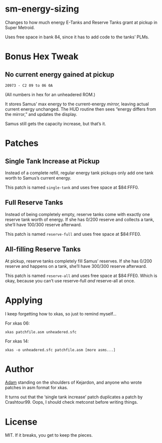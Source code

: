 # sm-energy-sizing

Changes to how much energy E-Tanks and Reserve Tanks grant at pickup in Super
Metroid.

Uses free space in bank 84, since it has to add code to the tanks’ PLMs.

# Bonus Hex Tweak

## No current energy gained at pickup

    20973 - C2 09 to 06 0A

(All numbers in hex for an unheadered ROM.)

It stores Samus’ max energy to the current-energy _mirror,_ leaving actual current energy unchanged.
The HUD routine then sees “energy differs from the mirror,” and updates the display.

Samus still gets the capacity increase, but that’s it.

# Patches

## Single Tank Increase at Pickup

Instead of a complete refill, regular energy tank pickups only add one tank worth to Samus’s current energy.

This patch is named `single-tank` and uses free space at $84:FFF0.

## Full Reserve Tanks

Instead of being completely empty, reserve tanks come with exactly one reserve tank worth of energy.
If she has 0/200 reserve and collects a tank, she’ll have 100/300 reserve afterward.

This patch is named `reserve-full` and uses free space at $84:FFE0.

## All-filling Reserve Tanks

At pickup, reserve tanks completely fill Samus’ reserves.
If she has 0/200 reserve and happens on a tank, she’ll have 300/300 reserve afterward.

This patch is named `reserve-all` and uses free space at $84:FFE0.
Which is okay, because you can’t use reserve-full _and_ reserve-all at once.

# Applying

I keep forgetting how to xkas, so just to remind myself…

For xkas 06:

    xkas patchfile.asm unheadered.sfc

For xkas 14:

    xkas -o unheadered.sfc patchfile.asm [more asms...]

# Author

[Adam](https://github.com/n00btube) standing on the shoulders of Kejardon,
and anyone who wrote patches in asm format for xkas.

It turns out that the ‘single tank increase’ patch duplicates a patch by
Crashtour99.  Oops, I should check metconst before writing things.

# License

MIT.  If it breaks, you get to keep the pieces.
